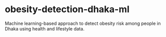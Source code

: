 # obesity-detection-dhaka-ml
Machine learning-based approach to detect obesity risk among people in Dhaka using health and lifestyle data.
